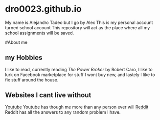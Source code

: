 # dro0023.github.io
My name is Alejandro Tadeo but I go by Alex 
This is my personal account turned school account 
This repository will act as the place where all my school assignments will be saved.

#About me
## my Hobbies
I like to read, currently reading _The Power Broker_ by Robert Caro, I like to lurk on Facebook marketplace for stuff I wont buy new, and lastely I like to fix stuff around the house. 
## Websites I cant live without
[Youtube](https://www.youtube.com/watch?v=dQw4w9WgXcQ) Youtube has though me more than any person ever will
[Reddit](https://www.reddit.com/) Reddit has all the answers to any random problem I have. 
